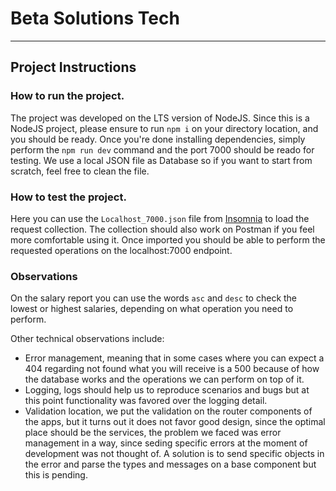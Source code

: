 # Beta Solutions Tech

---

## Project Instructions

### How to run the project.

The project was developed on the LTS version of NodeJS.
Since this is a NodeJS project, please ensure to run `npm i` on your directory location, and you should be ready.
Once you're done installing dependencies, simply perform the `npm run dev` command and the port 7000 should be reado for
testing. We use a local JSON file as Database so if you want to start from scratch, feel free to clean the file.

### How to test the project.
Here you can use the `Localhost_7000.json` file from [Insomnia](https://insomnia.rest/) to load the request collection.
The collection should also work on Postman if you feel more comfortable using it. Once imported you should be able to
perform the requested operations on the localhost:7000 endpoint.

### Observations
On the salary report you can use the words `asc` and `desc` to check the lowest or highest salaries, depending on what
operation you need to perform.

Other technical observations include:
 - Error management, meaning that in some cases where you can expect a 404 regarding not found what you will
   receive is a 500 because of how the database works and the operations we can perform on top of it.
 - Logging, logs should help us to reproduce scenarios and bugs but at this point functionality was favored
   over the logging detail.
 - Validation location, we put the validation on the router components of the apps, but it turns out it does not favor
   good design, since the optimal place should be the services, the problem we faced was error management in a way, since
   seding specific errors at the moment of development was not thought of. A solution is to send specific objects in the
   error and parse the types and messages on a base component but this is pending.